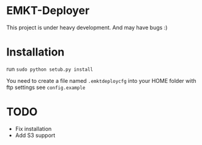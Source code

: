EMKT-Deployer
=============
This project is under heavy development. And may have bugs :)

# Installation
run `sudo python setub.py install`

You need to create a file named `.emktdeploycfg` into your HOME folder with ftp settings see `config.example`


# TODO

- Fix installation
- Add S3 support

